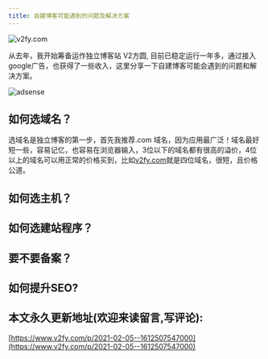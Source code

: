 ```yaml
---
title: 自建博客可能遇到的问题及解决方案
---
```



![v2fy.com](https://cdn.fangyuanxiaozhan.com/assets/1612509284367a7ANJ1CQ.png)



从去年，我开始筹备运作独立博客站 V2方圆, 目前已稳定运行一年多，通过接入google广告，也获得了一些收入，这里分享一下自建博客可能会遇到的问题和解决方案。





![adsense](https://cdn.fangyuanxiaozhan.com/assets/16125090438183taGf8da.png)






## 如何选域名？


选域名是独立博客的第一步，首先我推荐.com 域名，因为应用最广泛！域名最好短一些，容易记忆，也容易在浏览器输入，3位以下的域名都有很高的溢价，4位以上的域名可以用正常的价格买到，比如[v2fy.com](v2fy.com)就是四位域名，很短，且价格公道。

## 如何选主机？



## 如何选建站程序？




## 要不要备案？


## 如何提升SEO?





## 本文永久更新地址(欢迎来读留言,写评论):

[https://www.v2fy.com/p/2021-02-05--1612507547000](https://www.v2fy.com/p/2021-02-05--1612507547000)
